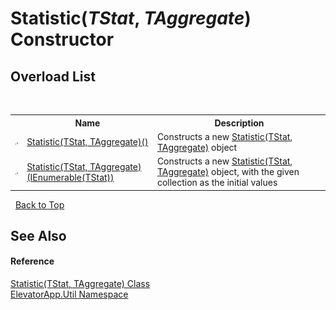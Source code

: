 # Statistic(*TStat*, *TAggregate*) Constructor 
 


## Overload List
&nbsp;<table><tr><th></th><th>Name</th><th>Description</th></tr><tr><td>![Protected method](media/protmethod.gif "Protected method")</td><td><a href="M_ElevatorApp_Util_Statistic_2__ctor">Statistic(TStat, TAggregate)()</a></td><td>
Constructs a new <a href="T_ElevatorApp_Util_Statistic_2">Statistic(TStat, TAggregate)</a> object</td></tr><tr><td>![Protected method](media/protmethod.gif "Protected method")</td><td><a href="M_ElevatorApp_Util_Statistic_2__ctor_1">Statistic(TStat, TAggregate)(IEnumerable(TStat))</a></td><td>
Constructs a new <a href="T_ElevatorApp_Util_Statistic_2">Statistic(TStat, TAggregate)</a> object, with the given collection as the initial values</td></tr></table>&nbsp;
<a href="#statistic(*tstat*,-*taggregate*)-constructor">Back to Top</a>

## See Also


#### Reference
<a href="T_ElevatorApp_Util_Statistic_2">Statistic(TStat, TAggregate) Class</a><br /><a href="N_ElevatorApp_Util">ElevatorApp.Util Namespace</a><br />